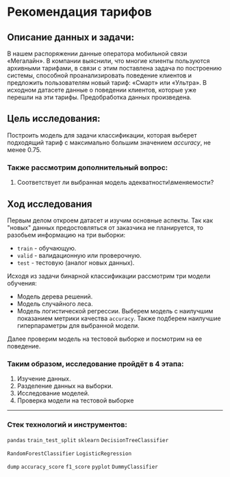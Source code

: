 # Рекомендация тарифов

## **Описание данных и задачи:**
В нашем распоряжении данные оператора мобильной связи «Мегалайн». 
В компании выяснили, что многие клиенты пользуются архивными тарифами, в связи с этим поставлена задача по построению системы, способной проанализировать поведение клиентов и предложить пользователям новый тариф: «Смарт» или «Ультра».
В исходном датасете данные о поведении клиентов, которые уже перешли на эти тарифы.
Предобработка данных произведена.

## **Цель исследования:**
Построить модель для задачи классификации, которая выберет подходящий тариф с максимально большим значением *accuracy*, не менее 0.75. 

### **Также рассмотрим дополнительный вопрос:**
1.	Соответствует ли выбранная модель адекватности\вменяемости?

## **Ход исследования**
Первым делом откроем датасет и изучим основные аспекты.
Так как "новых" данных предостовляться от заказчика не планируется, то разобьем информацию на три выборки:
* `train` - обучающую. 
* `valid` - валидационную или проверочную. 
* `test` - тестовую (аналог новых данных).

Исходя из задачи бинарной классификации рассмотрим три модели обучения:
* Модель дерева решений.
* Модель случайного леса.
* Модель логистической регрессии.
Выберем модель с наилучшим показанием метрики качества `accuracy`.
Также подберем наилучшие гиперпараметры для выбранной модели. 

Далее проверим модель на тестовой выборке и посмотрим на ее поведение.

### **Таким образом, исследование пройдёт в 4 этапа:**
1. Изучение данных.
2. Разделение данных на выборки.
3. Исследование моделей.
4. Проверка модели на тестовой выборке

___
### Стек технологий и инструментов:
`pandas` `train_test_split` `sklearn` `DecisionTreeClassifier` 

`RandomForestClassifier` `LogisticRegression`

`dump` `accuracy_score` `f1_score` `pyplot` `DummyClassifier`
